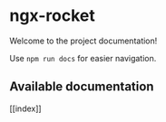 # ngx-rocket

Welcome to the project documentation!

Use `npm run docs` for easier navigation.

## Available documentation

[[index]]

